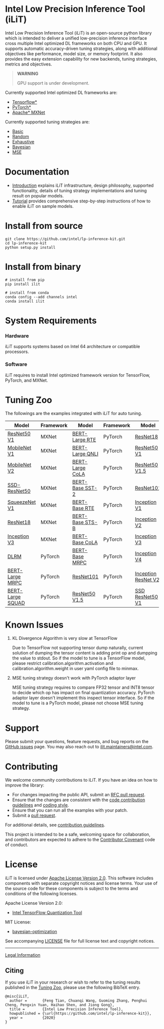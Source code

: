 Intel Low Precision Inference Tool (iLiT)
=========================================

Intel Low Precision Inference Tool (iLiT) is an open-source python library which is intended to deliver a unified low-precision inference interface cross multiple Intel optimized DL frameworks on both CPU and GPU. It supports automatic accuracy-driven tuning strategies, along with additional objectives like performance, model size, or memory footprint. It also provides the easy extension capability for new backends, tuning strategies, metrics and objectives.

> **WARNING**
>
> GPU support is under development.

Currently supported Intel optimized DL frameworks are:
* [Tensorflow\*](https://www.tensorflow.org)
* [PyTorch\*](https://pytorch.org/)
* [Apache\* MXNet](https://mxnet.apache.org)

Currently supported tuning strategies are:
* [Basic](docs/introduction.md#basic-strategy)
* [Random](docs/introduction.md#random-strategy)
* [Exhaustive](docs/introduction.md#exhaustive-strategy)
* [Bayesian](docs/introduction.md#bayesian-strategy)
* [MSE](docs/introduction.md#mse-strategy)


# Documentation

* [Introduction](docs/introduction.md) explains iLiT infrastructure, design philosophy, supported functionality, details of tuning strategy implementations and tuning result on popular models.
* [Tutorial](docs/tutorial.md) provides
comprehensive step-by-step instructions of how to enable iLiT on sample models.

# Install from source 

  ```Shell
  git clone https://github.com/intel/lp-inference-kit.git
  cd lp-inference-kit
  python setup.py install
  ```

# Install from binary

  ```Shell
  # install from pip
  pip install ilit

  # install from conda
  conda config --add channels intel
  conda install ilit
  ```

# System Requirements

### Hardware

iLiT supports systems based on Intel 64 architecture or compatible processors.

### Software

iLiT requires to install Intel optimized framework version for TensorFlow, PyTorch, and MXNet.

# Tuning Zoo

The followings are the examples integrated with iLiT for auto tuning.

| Model                                                     | Framework | Model                                                   | Framework | Model                                                                  | Framework  |
|-----------------------------------------------------------|-----------|---------------------------------------------------------|-----------|------------------------------------------------------------------------|------------|
| [ResNet50 V1](examples/mxnet/cnn/README.md)               | MXNet     | [BERT-Large RTE](examples/pytorch/bert/BERT_README.md)  | PyTorch   | [ResNet18](examples/pytorch/resnet/README.md)                          | PyTorch    |
| [MobileNet V1](examples/mxnet/cnn/README.md)              | MXNet     | [BERT-Large QNLI](examples/pytorch/bert/BERT_README.md) | PyTorch   | [ResNet50 V1](examples/tensorflow/image_recognition/README.md)         | TensorFlow |
| [MobileNet V2](examples/mxnet/cnn/README.md)              | MXNet     | [BERT-Large CoLA](examples/pytorch/bert/BERT_README.md) | PyTorch   | [ResNet50 V1.5](examples/tensorflow/image_recognition/README.md)       | TensorFlow |
| [SSD-ResNet50](examples/mxnet/object_detection/README.md) | MXNet     | [BERT-Base SST-2](examples/pytorch/bert/BERT_README.md) | PyTorch   | [ResNet101](examples/tensorflow/image_recognition/README.md)           | TensorFlow |
| [SqueezeNet V1](examples/mxnet/cnn/README.md)             | MXNet     | [BERT-Base RTE](examples/pytorch/bert/BERT_README.md)   | PyTorch   | [Inception V1](examples/tensorflow/image_recognition/README.md)        | TensorFlow |
| [ResNet18](examples/mxnet/cnn/README.md)                  | MXNet     | [BERT-Base STS-B](examples/pytorch/bert/BERT_README.md) | PyTorch   | [Inception V2](examples/tensorflow/image_recognition/README.md)        | TensorFlow |
| [Inception V3](examples/mxnet/cnn/README.md)              | MXNet     | [BERT-Base CoLA](examples/pytorch/bert/BERT_README.md)  | PyTorch   | [Inception V3](examples/tensorflow/image_recognition/README.md)        | TensorFlow |
| [DLRM](examples/pytorch/dlrm/DLRM_README.md)              | PyTorch   | [BERT-Base MRPC](examples/pytorch/bert/BERT_README.md)  | PyTorch   | [Inception V4](examples/tensorflow/image_recognition/README.md)        | TensorFlow |
| [BERT-Large MRPC](examples/pytorch/dlrm/DLRM_README.md)   | PyTorch   | [ResNet101](examples/pytorch/resnet/README.md)          | PyTorch   | [Inception ResNet V2](examples/tensorflow/image_recognition/README.md) | TensorFlow |
| [BERT-Large SQUAD](examples/pytorch/bert/BERT_README.md)  | PyTorch   | [ResNet50 V1.5](examples/pytorch/resnet/README.md)      | PyTorch   | [SSD ResNet50 V1](examples/tensorflow/object_detection/README.md)      | TensorFlow |


# Known Issues

1. KL Divergence Algorithm is very slow at TensorFlow

   Due to TensorFlow not supporting tensor dump naturally, current solution of dumping the tensor content is adding print op and dumpping the value to stdout. So if the model to tune is a TensorFlow model, please restrict calibration.algorithm.activation and calibration.algorithm.weight in user yaml config file to minmax.

2. MSE tuning strategy doesn't work with PyTorch adaptor layer

   MSE tuning strategy requires to compare FP32 tensor and INT8 tensor to decide which op has impact on final quantization accuracy. PyTorch adaptor layer doesn't implement this inspect tensor interface. So if the model to tune is a PyTorch model, please not choose MSE tuning strategy.

# Support

Please submit your questions, feature requests, and bug reports on the
[GitHub issues](https://github.com/intel/lp-inference-kit/issues) page. You may also reach out to ilit.maintainers@intel.com.

# Contributing

We welcome community contributions to iLiT. If you have an idea on how
to improve the library:

* For changes impacting the public API, submit
  an [RFC pull request](CONTRIBUTING.md#RFC_pull_requests).
* Ensure that the changes are consistent with the
 [code contribution guidelines](CONTRIBUTING.md#code_contribution_guidelines)
 and [coding style](CONTRIBUTING.md#coding_style).
* Ensure that you can run all the examples with your patch.
* Submit a [pull request](https://github.com/intel/lp-inference-kit/pulls).

For additional details, see [contribution guidelines](CONTRIBUTING.md).

This project is intended to be a safe, welcoming space for collaboration, and
contributors are expected to adhere to the
[Contributor Covenant](CODE_OF_CONDUCT.md) code of conduct.

# License

iLiT is licensed under
[Apache License Version 2.0](http://www.apache.org/licenses/LICENSE-2.0).  This
software includes components with separate copyright notices and license
terms. Your use of the source code for these components is subject to the terms
and conditions of the following licenses.

Apache License Version 2.0:
* [Intel TensorFlow Quantization Tool](https://github.com/IntelAI/tools)

MIT License:
* [bayesian-optimization](https://github.com/fmfn/BayesianOptimization)

See accompanying [LICENSE](LICENSE) file for full license text and copyright notices.

--------

[Legal Information](legal_information.md)

## Citing

If you use iLiT in your research or wish to refer to the tuning results published in the [Tuning Zoo](#tuning-zoo), please use the following BibTeX entry.

```
@misc{iLiT,
  author =       {Feng Tian, Chuanqi Wang, Guoming Zhang, Penghui Cheng, Pengxin Yuan, Haihao Shen, and Jiong Gong},
  title =        {Intel Low Precision Inference Tool},
  howpublished = {\url{https://github.com/intel/lp-inference-kit}},
  year =         {2020}
}
```
